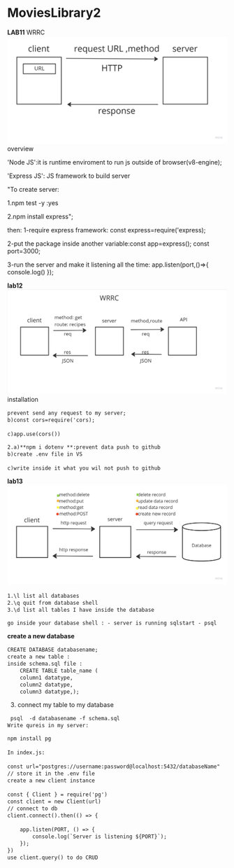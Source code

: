 # MoviesLibrary2
**LAB11**
WRRC 
![wrrc](./Untitled%20(3).jpg)
overview

'Node JS':it is runtime enviroment to run js outside of browser(v8-engine);

'Express JS': JS framework to build server

"To create server:

1.npm test -y :yes

2.npm install express";

then: 1-require express framework: const express=require('express);

2-put the package inside another variable:const app=express(); const port=3000;

3-run the server and make it listening all the time: app.listen(port,()=>{ console.log() });


**lab12**
![wrrc](./Untitled%20(4).jpg)
installation

```1.a) **npm install cors**:
prevent send any request to my server;
b)const cors=require('cors);

c)app.use(cors())
```
```
2.a)**npm i dotenv **:prevent data push to github
b)create .env file in VS

c)write inside it what you wil not push to github
```

**lab13**
![wrrc](./Untitled%20(5).jpg)
```
1.\l list all databases
2.\q quit from database shell
3.\d list all tables I have inside the database
```
```
go inside your database shell : - server is running sqlstart - psql
```

**create a new database**
```
CREATE DATABASE databasename;
create a new table :
inside schema.sql file :
    CREATE TABLE table_name (
    column1 datatype,
    column2 datatype,
    column3 datatype,);
```
3. connect my table to my database
```
 psql  -d databasename -f schema.sql
Write qureis in my server:
```
```
npm install pg

In index.js:

const url="postgres://username:password@localhost:5432/databaseName" // store it in the .env file
create a new client instance

const { Client } = require('pg')
const client = new Client(url)
// connect to db
client.connect().then(() => {

    app.listen(PORT, () => {
        console.log(`Server is listening ${PORT}`);
    });
})
use client.query() to do CRUD
```